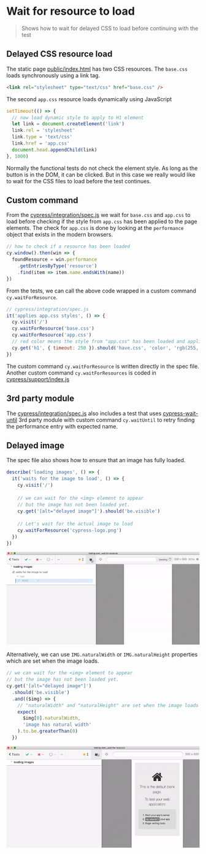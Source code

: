 # Wait for resource to load
> Shows how to wait for delayed CSS to load before continuing with the test

## Delayed CSS resource load

The static page [public/index.html](public/index.html) has two CSS resources. The `base.css` loads synchronously using a link tag.

```html
<link rel="stylesheet" type="text/css" href="base.css" />
```

The second `app.css` resource loads dynamically using JavaScript

```js
setTimeout(() => {
  // now load dynamic style to apply to H1 element
  let link = document.createElement('link')
  link.rel = 'stylesheet'
  link.type = 'text/css'
  link.href = 'app.css'
  document.head.appendChild(link)
}, 1000)
```

Normally the functional tests do not check the element style. As long as the button is in the DOM, it can be clicked. But in this case we really would like to wait for the CSS files to load before the test continues.

## Custom command

From the [cypress/integration/spec.js](cypress/integration/spec.js) we wait for `base.css` and `app.css` to load before checking if the style from `app.css` has been applied to the page elements. The check for `app.css` is done by looking at the `performance` object that exists in the modern browsers.

```js
// how to check if a resource has been loaded
cy.window().then(win => {
  foundResource = win.performance
    .getEntriesByType('resource')
    .find(item => item.name.endsWith(name))
})
```

From the tests, we can call the above code wrapped in a custom command `cy.waitForResource`.

```js
// cypress/integration/spec.js
it('applies app.css styles', () => {
  cy.visit('/')
  cy.waitForResource('base.css')
  cy.waitForResource('app.css')
  // red color means the style from "app.css" has been loaded and applied
  cy.get('h1', { timeout: 250 }).should('have.css', 'color', 'rgb(255, 0, 0)')
})
```

The custom command `cy.waitForResource` is written directly in the spec file. Another custom command `cy.waitForResources` is coded in [cypress/support/index.js](cypress/support/index.js)

## 3rd party module

The [cypress/integration/spec.js](cypress/integration/spec.js) also includes a test that uses [cypress-wait-until](https://github.com/NoriSte/cypress-wait-until) 3rd party module with custom command `cy.waitUntil` to retry finding the performance entry with expected name.

## Delayed image

The spec file also shows how to ensure that an image has fully loaded.

```js
describe('loading images', () => {
  it('waits for the image to load', () => {
    cy.visit('/')

    // we can wait for the <img> element to appear
    // but the image has not been loaded yet.
    cy.get('[alt="delayed image"]').should('be.visible')

    // Let's wait for the actual image to load
    cy.waitForResource('cypress-logo.png')
  })
})
```

![Test in action](images/wait-for-image.gif)

Alternatively, we can use `IMG.naturalWidth` or `IMG.naturalHeight` properties which are set when the image loads.

```js
// we can wait for the <img> element to appear
// but the image has not been loaded yet.
cy.get('[alt="delayed image"]')
  .should('be.visible')
  .and(($img) => {
    // "naturalWidth" and "naturalHeight" are set when the image loads
    expect(
      $img[0].naturalWidth,
      'image has natural width'
    ).to.be.greaterThan(0)
  })
```

![Using natural width to detect when image loads](images/natural-width.gif)
